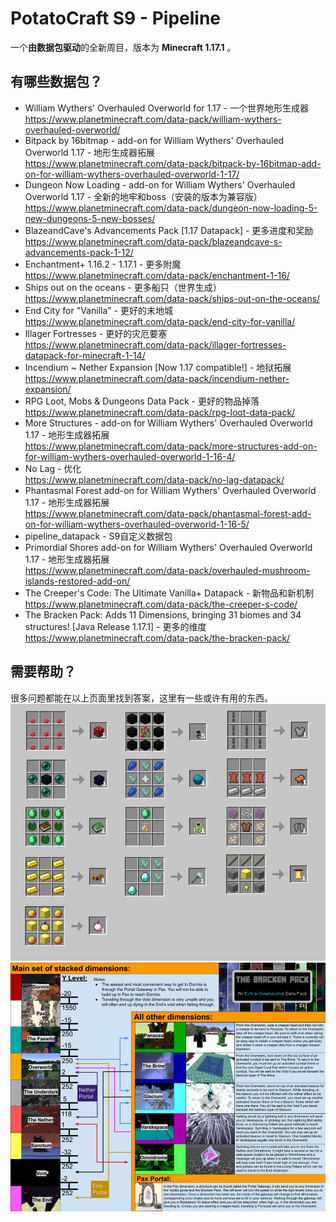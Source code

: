 # PotatoCraft S9 - Pipeline

一个**由数据包驱动**的全新周目，版本为 **Minecraft 1.17.1** 。

## 有哪些数据包？
- William Wythers' Overhauled Overworld for 1.17 - 一个世界地形生成器  
https://www.planetminecraft.com/data-pack/william-wythers-overhauled-overworld/  
- Bitpack by 16bitmap - add-on for William Wythers' Overhauled Overworld 1.17 - 地形生成器拓展  
https://www.planetminecraft.com/data-pack/bitpack-by-16bitmap-add-on-for-william-wythers-overhauled-overworld-1-17/  
- Dungeon Now Loading - add-on for William Wythers' Overhauled Overworld 1.17 - 全新的地牢和boss（安装的版本为兼容版）  
https://www.planetminecraft.com/data-pack/dungeon-now-loading-5-new-dungeons-5-new-bosses/  
- BlazeandCave's Advancements Pack [1.17 Datapack] - 更多进度和奖励  
https://www.planetminecraft.com/data-pack/blazeandcave-s-advancements-pack-1-12/  
- Enchantment+ 1.16.2 - 1.17.1 - 更多附魔  
https://www.planetminecraft.com/data-pack/enchantment-1-16/  
- Ships out on the oceans - 更多船只（世界生成）  
https://www.planetminecraft.com/data-pack/ships-out-on-the-oceans/  
- End City for "Vanilla" - 更好的末地城  
https://www.planetminecraft.com/data-pack/end-city-for-vanilla/  
- Illager Fortresses - 更好的灾厄要塞  
https://www.planetminecraft.com/data-pack/illager-fortresses-datapack-for-minecraft-1-14/  
- Incendium ~ Nether Expansion [Now 1.17 compatible!] - 地狱拓展  
https://www.planetminecraft.com/data-pack/incendium-nether-expansion/  
- RPG Loot, Mobs & Dungeons Data Pack - 更好的物品掉落  
https://www.planetminecraft.com/data-pack/rpg-loot-data-pack/  
- More Structures - add-on for William Wythers' Overhauled Overworld 1.17 - 地形生成器拓展  
https://www.planetminecraft.com/data-pack/more-structures-add-on-for-william-wythers-overhauled-overworld-1-16-4/  
- No Lag - 优化  
https://www.planetminecraft.com/data-pack/no-lag-datapack/  
- Phantasmal Forest add-on for William Wythers' Overhauled Overworld 1.17 - 地形生成器拓展  
https://www.planetminecraft.com/data-pack/phantasmal-forest-add-on-for-william-wythers-overhauled-overworld-1-16-5/  
- pipeline_datapack - S9自定义数据包  
- Primordial Shores add-on for William Wythers' Overhauled Overworld 1.17 - 地形生成器拓展  
https://www.planetminecraft.com/data-pack/overhauled-mushroom-islands-restored-add-on/  
- The Creeper's Code: The Ultimate Vanilla+ Datapack - 新物品和新机制  
https://www.planetminecraft.com/data-pack/the-creeper-s-code/  
- The Bracken Pack: Adds 11 Dimensions, bringing 31 biomes and 34 structures! [Java Release 1.17.1] - 更多的维度  
https://www.planetminecraft.com/data-pack/the-bracken-pack/  
## 需要帮助？
很多问题都能在以上页面里找到答案，这里有一些或许有用的东西。  
![pic](/markdown/assets/pcs9_1.png)
![pic](/markdown/assets/pcs9_2.png)
